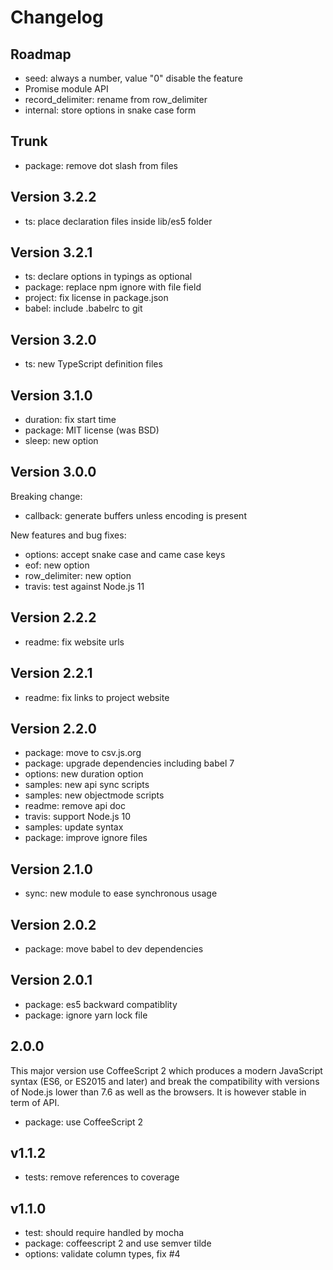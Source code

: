 
# Changelog

## Roadmap

* seed: always a number, value "0" disable the feature
* Promise module API
* record_delimiter: rename from row_delimiter
* internal: store options in snake case form

## Trunk

* package: remove dot slash from files

## Version 3.2.2

* ts: place declaration files inside lib/es5 folder

## Version 3.2.1

* ts: declare options in typings as optional
* package: replace npm ignore with file field
* project: fix license in package.json
* babel: include .babelrc to git

## Version 3.2.0

* ts: new TypeScript definition files

## Version 3.1.0

* duration: fix start time
* package: MIT license (was BSD)
* sleep: new option

## Version 3.0.0

Breaking change:

* callback: generate buffers unless encoding is present

New features and bug fixes:

* options: accept snake case and came case keys
* eof: new option
* row_delimiter: new option
* travis: test against Node.js 11

## Version 2.2.2

* readme: fix website urls

## Version 2.2.1

* readme: fix links to project website

## Version 2.2.0

* package: move to csv.js.org
* package: upgrade dependencies including babel 7
* options: new duration option
* samples: new api sync scripts
* samples: new objectmode scripts
* readme: remove api doc
* travis: support Node.js 10
* samples: update syntax
* package: improve ignore files

## Version 2.1.0

* sync: new module to ease synchronous usage

## Version 2.0.2

* package: move babel to dev dependencies

## Version 2.0.1

* package: es5 backward compatiblity
* package: ignore yarn lock file

## 2.0.0

This major version use CoffeeScript 2 which produces a modern JavaScript syntax 
(ES6, or ES2015 and later) and break the compatibility with versions of Node.js 
lower than 7.6 as well as the browsers. It is however stable in term of API.

* package: use CoffeeScript 2

## v1.1.2

* tests: remove references to coverage

## v1.1.0

* test: should require handled by mocha
* package: coffeescript 2 and use semver tilde
* options: validate column types, fix #4
